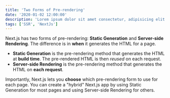 ```yaml
---
title: 'Two Forms of Pre-rendering'
date: '2020-01-02 12:00:00'
description: 'Lorem ipsum dolor sit amet consectetur, adipisicing elit. Ad fugit nisi sed? Iusto, deserunt dolores.'
tags: ['SSR', 'NextJs']
---
```


Next.js has two forms of pre-rendering: **Static Generation** and **Server-side Rendering**. The difference is in **when** it generates the HTML for a page.

- **Static Generation** is the pre-rendering method that generates the HTML at **build time**. The pre-rendered HTML is then _reused_ on each request.
- **Server-side Rendering** is the pre-rendering method that generates the HTML on **each request**.

Importantly, Next.js lets you **choose** which pre-rendering form to use for each page. You can create a "hybrid" Next.js app by using Static Generation for most pages and using Server-side Rendering for others.